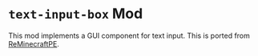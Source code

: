 # ``text-input-box`` Mod
This mod implements a GUI component for text input. This is ported from [ReMinecraftPE](https://github.com/ReMinecraftPE/mcpe/blob/d7a8b6baecf8b3b050538abdbc976f690312aa2d/source/client/gui/components/TextInputBox.cpp).
